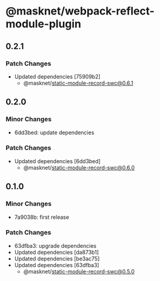 # @masknet/webpack-reflect-module-plugin

## 0.2.1

### Patch Changes

- Updated dependencies [75909b2]
  - @masknet/static-module-record-swc@0.6.1

## 0.2.0

### Minor Changes

- 6dd3bed: update dependencies

### Patch Changes

- Updated dependencies [6dd3bed]
  - @masknet/static-module-record-swc@0.6.0

## 0.1.0

### Minor Changes

- 7a9038b: first release

### Patch Changes

- 63dfba3: upgrade dependencies
- Updated dependencies [da873b1]
- Updated dependencies [be3ac75]
- Updated dependencies [63dfba3]
  - @masknet/static-module-record-swc@0.5.0
